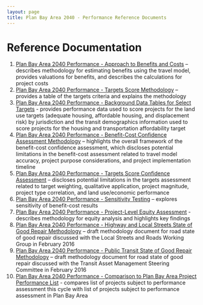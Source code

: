 ```yaml
---
layout: page
title: Plan Bay Area 2040 - Performance Reference Documents
---
```


# Reference Documentation

1. [Plan Bay Area 2040 Performance - Approach to Benefits and Costs](https://mtcdrive.box.com/s/hmwwhfk7d2ibo8fdddybar9zlh8dxm4i) – describes methodology for estimating benefits using the travel model, provides valuations for benefits, and describes the calculations for project costs
2. [Plan Bay Area 2040 Performance - Targets Score Methodology](https://mtcdrive.box.com/s/3txc8gh6cgg9yp9gmgrp4t0as25u2gsf) – provides a table of the targets criteria and explains the methodology
3. [Plan Bay Area 2040 Performance - Background Data Tables for Select Targets](https://mtcdrive.box.com/s/2lnaujt9bc0vk2rwaid9vtmc29ymgau0) - provides performance data used to score projects for the land use targets (adequate housing, affordable housing, and displacement risk) by jurisdiction and the transit demographics information used to score projects for the housing and transportation affordability target
4. [Plan Bay Area 2040 Performance - Benefit-Cost Confidence Assessment Methodology](https://mtcdrive.box.com/s/t2wjvcz5svgot4jmky8sx98zkgywqbin) – highlights the overall framework of the benefit-cost confidence assessment, which discloses potential limitations in the benefit-cost assessment related to travel model accuracy, project purpose considerations, and project implementation timeline
5. [Plan Bay Area 2040 Performance - Targets Score Confidence Assessment](https://mtcdrive.box.com/s/viwnrwz5ddv60id0cb82rhe6qe2h13e1) –  discloses potential limitations in the targets assessment related to target weighting, qualitative application, project magnitude, project type correlation, and land use/economic performance
6. [Plan Bay Area 2040 Performance - Sensitivity Testing](https://mtcdrive.box.com/s/snee07krqz33rg4izbvohuu5bumrzk5c) – explores sensitivity of benefit-cost results
7. [Plan Bay Area 2040 Performance - Project-Level Equity Assessment](https://mtcdrive.box.com/s/pp7dz1jqawpz3uzdjxlp7chot3qd4fc4) - describes methodology for equity analysis and highlights key findings
6. [Plan Bay Area 2040 Performance - Highway and Local Streets State of Good Repair Methodology](https://mtcdrive.box.com/s/s3li252qowpnkdjtn9foulvvlr5f3xsx) – draft methodology document for road state of good repair discussed with the Local Streets and Roads Working Group in February 2016
7. [Plan Bay Area 2040 Performance - Public Transit State of Good Repair Methodology](https://mtcdrive.box.com/s/uyod7q3dkbrlhjdckbuqulprtyy8dvxm) – draft methodology document for road state of good repair discussed with the Transit Asset Management Steering Committee in February 2016
8. [Plan Bay Area 2040 Performance - Comparison to Plan Bay Area Project Performance List](https://mtcdrive.box.com/s/x3jj074xrrriqzfe4y4roous6ssdovke) - compares list of projects subject to performance assessment this cycle with list of projects subject to performance assessment in Plan Bay Area

